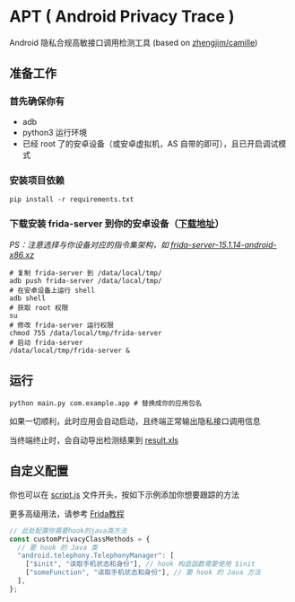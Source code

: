 # APT ( Android Privacy Trace )

Android 隐私合规高敏接口调用检测工具 (based on [zhengjim/camille](https://github.com/zhengjim/camille))

## 准备工作

### 首先确保你有

- adb
- python3 运行环境
- 已经 root 了的安卓设备（或安卓虚拟机，AS 自带的即可），且已开启调试模式

### 安装项目依赖

```shell
pip install -r requirements.txt
```

### 下载安装 frida-server 到你的安卓设备（[下载地址](https://github.com/frida/frida/releases)）

_PS：注意选择与你设备对应的指令集架构，如 [frida-server-15.1.14-android-x86.xz](https://github.com/frida/frida/releases/download/15.1.14/frida-server-15.1.14-android-x86.xz)_

```shell
# 复制 frida-server 到 /data/local/tmp/
adb push frida-server /data/local/tmp/
# 在安卓设备上运行 shell
adb shell
# 获取 root 权限
su
# 修改 frida-server 运行权限
chmod 755 /data/local/tmp/frida-server
# 启动 frida-server
/data/local/tmp/frida-server &
```

## 运行

```shell
python main.py com.example.app # 替换成你的应用包名
```

如果一切顺利，此时应用会自动启动，且终端正常输出隐私接口调用信息

当终端终止时，会自动导出检测结果到 [result.xls](./result.xls)

## 自定义配置

你也可以在 [script.js](./script.js) 文件开头，按如下示例添加你想要跟踪的方法

更多高级用法，请参考 [Frida教程](https://github.com/hookmaster/frida-all-in-one)

```typescript
// 此处配置你需要hook的java类方法
const customPrivacyClassMethods = {
  // 要 hook 的 Java 类
  "android.telephony.TelephonyManager": [
    ["$init", "读取手机状态和身份"], // hook 构造函数需要使用 $init
    ["someFunction", "读取手机状态和身份"], // 要 hook 的 Java 方法
  ],
};
```
